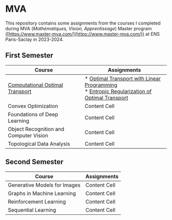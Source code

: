 # MVA

This repository contains some assignments from the courses I completed during MVA (*Mathématiques, Vision, Apprentissage*) Master program ([https://www.master-mva.com/](https://www.master-mva.com/)) at ENS Paris-Saclay in 2023-2024.

## First Semester

| Course  | Assignments |
| ------------- | ------------- |
| [Computational Optimal Transport](computational-optimal-tarnsport/)  | * [Optimal Transport with Linear Programming](computational-optimal-tarnsport/optimaltransp_1_linprog.ipynb) <br> * [Entropic Regularization of Optimal Transport](computational-optimal-tarnsport/optimaltransp_5_entropic.ipynb) | 
| Convex Optimization  | Content Cell  | 
| Foundations of Deep Learning | Content Cell  |
| Object Recognition and Computer Vision  | Content Cell  | 
| Topological Data Analysis | Content Cell  | 

## Second Semester

| Course  | Assignments |
| ------------- | ------------- | 
| Generative Models for Images  | Content Cell | 
| Graphs in Machine Learning  | Content Cell  | 
| Reinforcement Learning  | Content Cell  | 
| Sequential Learning | Content Cell  | 

